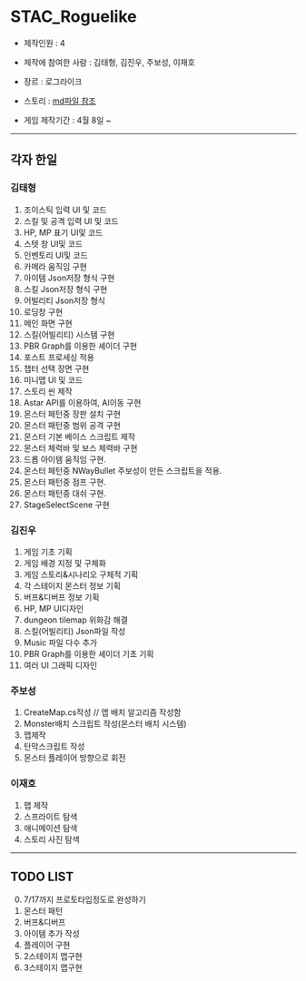 ﻿# STAC_Roguelike

- 제작인원 : 4

- 제작에 참여한 사람 : 김태형, 김진우, 주보성, 이재호

- 장르 : 로그라이크

- 스토리 : [md파일 참조](https://github.com/Hulkstd/STAC_Roguelike/blob/master/%EC%8A%A4%ED%86%A0%EB%A6%AC.md)

- 게임 제작기간 : 4월 8일 ~

------------------------

## 각자 한일

### 김태형
1. 조이스틱 입력 UI 및 코드 
2. 스킬 및 공격 입력 UI 및 코드
3. HP, MP 표기 UI및 코드
4. 스텟 창 UI및 코드
5. 인벤토리 UI및 코드
6. 카메라 움직임 구현
7. 아이템 Json저장 형식 구현
8. 스킬 Json저장 형식 구현
9. 어빌리티 Json저장 형식 
10. 로딩창 구현
11. 메인 화면 구현
12. 스킬(어빌리티) 시스템 구현
13. PBR Graph를 이용한 셰이더 구현
14. 포스트 프로세싱 적용
15. 챕터 선택 장면 구현
16. 미니맵 UI 및 코드
17. 스토리 씬 제작
18. Astar API를 이용하여, AI이동 구현
19. 몬스터 페턴중 장판 설치 구현
20. 몬스터 패턴중 범위 공격 구현
21. 몬스터 기본 베이스 스크립트 제작
22. 몬스터 체력바 및 보스 체력바 구현
23. 드롭 아이템 움직임 구현.
24. 몬스터 페턴중 NWayBullet 주보성이 만든 스크립트을 적용.
25. 몬스터 패턴중 점프 구현.
26. 몬스터 패턴중 대쉬 구현.
27. StageSelectScene 구현

### 김진우
1. 게임 기초 기획
2. 게임 배경 지정 및 구체화
3. 게임 스토리&시나리오 구체적 기획
4. 각 스테이지 몬스터 정보 기획
5. 버프&디버프 정보 기획
6. HP, MP UI디자인
7. dungeon tilemap 위화감 해결
8. 스킬(어빌리티) Json파일 작성
9. Music 파일 다수 추가
10. PBR Graph를 이용한 셰이더 기초 기획
11. 여러 UI 그래픽 디자인

### 주보성
1. CreateMap.cs작성 // 맵 배치 알고리즘 작성함
2. Monster배치 스크립트 작성(몬스터 배치 시스템)
3. 맵제작
4. 탄막스크립트 작성
5. 몬스터 플레이어 방향으로 회전

### 이재호
1. 맵 제작
2. 스프라이트 탐색 
3. 애니메이션 탐색
4. 스토리 사진 탐색
------------------

## TODO LIST

0. 7/17까지 프로토타입정도로 완성하기
1. 몬스터 패턴
2. 버프&디버프
4. 아이템 추가 작성
5. 플레이어 구현
6. 2스테이지 맵구현
7. 3스테이지 맵구현
